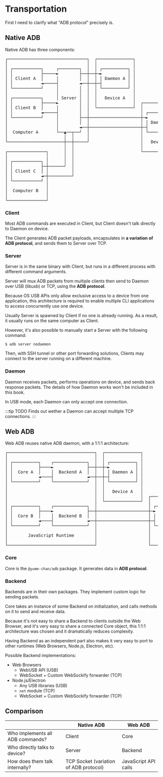 # Transportation

First I need to clarify what "ADB protocol" precisely is.

## Native ADB

Native ADB has three components:

<pre class="flow-chart">
┌───────────────────────────────┐  ┌──────────────┐
│                               │  │              │
│ ┌───────────┐     ┌────────┐  │  │ ┌──────────┐ │
│ │           ├─────►        ├──┼──┼─►          │ │
│ │ Client A  │     │        │  │  │ │ Daemon A │ │
│ │           ◄─────┤        ◄──┼──┼─┤          │ │
│ └───────────┘     │        │  │  │ └──────────┘ │
│                   │        │  │  │              │
│ ┌───────────┐     │ Server │  │  │   Device A   │
│ │           ├─────►        │  │  │              │  ┌──────────────┐
│ │ Client B  │     │        │  │  └──────────────┘  │              │
│ │           ◄─────┤        │  │                    │ ┌──────────┐ │
│ └───────────┘     │        ├──┼────────────────────┼─►          │ │
│                   │        │  │                    │ │ Daemon B │ │
│                   │        ◄──┼────────────────────┼─┤          │ │
│  Computer A       └──▲──┬──┘  │                    │ └──────────┘ │
│                      │  │     │                    │              │
└──────────────────────┼──┼─────┘                    │   Device B   │
                       │  │                          │              │
┌───────────────┐      │  │                          └──────────────┘
│               │      │  │
│ ┌───────────┐ │      │  │
│ │           ├─┼──────┘  │
│ │ Client C  │ │         │
│ │           ◄─┼─────────┘
│ └───────────┘ │
│               │
│  Computer B   │
│               │
└───────────────┘
</pre>

### Client

Most ADB commands are executed in Client, but Client doesn't talk directly to Daemon on device.

The Client generates ADB packet payloads, encapsulates in **a variation of ADB protocol**, and sends them to Server over TCP.

### Server

Server is in the same binary with Client, but runs in a different process with different command arguments.

Server will mux ADB packets from multiple clients then send to Daemon over USB (libusb) or TCP, using the **ADB protocol**.

Because OS USB APIs only allow exclusive access to a device from one application, this architecture is required to enable multiple CLI applications to access concurrently use one device.

Usually Server is spawned by Client if no one is already running. As a result, it usually runs on the same computer as Client.

However, it's also possible to manually start a Server with the following command:

```shell
$ adb server nodaemon
```

Then, with SSH tunnel or other port forwarding solutions, Clients may connect to the server running on a different machine.

### Daemon

Daemon receives packets, performs operations on device, and sends back response packets. The details of how Daemon works won't be included in this book.

In USB mode, each Daemon can only accept one connection.

:::tip TODO
Finds out wether a Daemon can accept multiple TCP connections.
:::

## Web ADB

Web ADB reuses native ADB daemon, with a 1:1:1 architecture:

<pre class="flow-chart">
┌──────────────────────────────────┐  ┌──────────────┐
│                                  │  │              │
│ ┌──────────┐    ┌─────────────┐  │  │ ┌──────────┐ │
│ │          ├────►             ├──┼──┼─►          │ │
│ │  Core A  │    │  Backend A  │  │  │ │ Daemon A │ │
│ │          ◄────┤             ◄──┼──┼─┤          │ │
│ └──────────┘    └─────────────┘  │  │ └──────────┘ │
│                                  │  │              │
│                                  │  │   Device A   │
│                                  │  │              │  ┌──────────────┐
│                                  │  └──────────────┘  │              │
│ ┌──────────┐    ┌─────────────┐  │                    │ ┌──────────┐ │
│ │          ├────►             ├──┼────────────────────┼─►          │ │
│ │  Core B  │    │  Backend B  │  │                    │ │ Daemon B │ │
│ │          ◄────┤             ◄──┼────────────────────┼─┤          │ │
│ └──────────┘    └─────────────┘  │                    │ └──────────┘ │
│                                  │                    │              │
│        JavaScript Runtime        │                    │   Device B   │
│                                  │                    │              │
└──────────────────────────────────┘                    └──────────────┘
</pre>

### Core

Core is the `@yume-chan/adb` package. It generates data in **ADB protocol**.

### Backend

Backends are in their own packages. They implement custom logic for sending packets.

Core takes an instance of some Backend on initialization, and calls methods on it to send and receive data.

Because it's not easy to share a Backend to clients outside the Web Browser, and it's very easy to share a connected Core object, this 1:1:1 architecture was chosen and it dramatically reduces complexity.

Having Backend as an independent part also makes it very easy to port to other runtimes (Web Browsers, Node.js, Electron, etc).

Possible Backend implementations:

* Web Browsers
  * WebUSB API (USB)
  * WebSocket + Custom WebSockify forwarder (TCP)
* Node.js/Electron
  * Any USB libraries (USB)
  * `net` module (TCP)
  * WebSocket + Custom WebSockify forwarder (TCP)

## Comparison

|                                  | Native ADB                             | Web ADB                                    |
| -------------------------------- | -------------------------------------- | ------------------------------------------ |
| Who implements all ADB commands? | Client                                 | Core                                       |
| Who directly talks to device?    | Server                                 | Backend                                    |
| How does them talk internally?   | TCP Socket (variation of ADB protocol) | JavaScript API calls                       |
